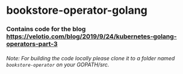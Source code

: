 # bookstore-operator-golang
### Contains code for the blog https://velotio.com/blog/2019/9/24/kubernetes-golang-operators-part-3

###### Note: For building the code locally please clone it to a folder named `bookstore-operator` on your GOPATH/src.
